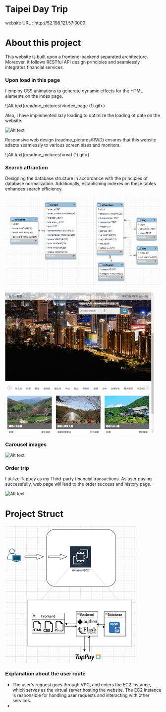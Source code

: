 # Taipei Day Trip
website URL : http://52.198.121.57:3000

# About this project
This website is built upon a frontend-backend separated architecture. Moreover, it follows RESTful API design principles and seamlessly integrates financial services.

### Upon load in this page
I employ CSS animations to generate dynamic effects for the HTML elements on the index page.

![Alt text](readme_pictures/<index_page (1).gif>)

Also, I have implemented lazy loading to optimize the loading of data on the website.

![Alt text](readme_pictures/lazyload_1.gif)

Responsive web design (readme_pictures/RWD) ensures that this website adapts seamlessly to various screen sizes and monitors.

![Alt text](readme_pictures/<rwd (1).gif>)

### Search attraction

Designing the database structure in accordance with the principles of database normalization.
Additionally, establishing indexes on these tables enhances search efficiency.

![Alt text](readme_pictures/image.png)

![Alt text](readme_pictures/search.gif)

### Carousel images

![Alt text](readme_pictures/carousel_images.gif)

### Order trip

I utilize Tappay as my Third-party financial transactions. As user paying successfully, web page will lead to the order success and history page.

![Alt text](readme_pictures/order.gif)

# Project Struct

![Alt text](readme_pictures/image-1.png)

### Explanation about the user route
- The user's request goes through VPC, and enters the EC2 instance, which serves as the virtual server hosting the website. The EC2 instance is responsible for handling user requests and interacting with other services.
- 